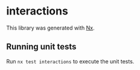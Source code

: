 # interactions

This library was generated with [Nx](https://nx.dev).

## Running unit tests

Run `nx test interactions` to execute the unit tests.
